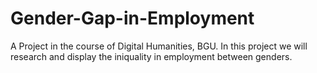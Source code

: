 # Gender-Gap-in-Employment
A Project in the course of Digital Humanities, BGU. In this project we will research and display the iniquality in employment between genders. 
